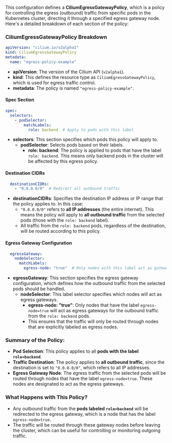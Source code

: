 This configuration defines a **CiliumEgressGatewayPolicy**, which is a policy for controlling the egress (outbound) traffic from specific pods in the Kubernetes cluster, directing it through a specified egress gateway node. Here's a detailed breakdown of each section of the policy:

### **CiliumEgressGatewayPolicy Breakdown**

```yaml
apiVersion: "cilium.io/v2alpha1"
kind: CiliumEgressGatewayPolicy
metadata:
  name: "egress-policy-example"
```
- **apiVersion**: The version of the Cilium API (`v2alpha1`).
- **kind**: This defines the resource type as `CiliumEgressGatewayPolicy`, which is used for egress traffic control.
- **metadata**: The policy is named `"egress-policy-example"`.

#### **Spec Section**
```yaml
spec:
  selectors:
    - podSelector:
        matchLabels:
          role: backend  # Apply to pods with this label
```
- **selectors**: This section specifies which pods this policy will apply to.
  - **podSelector**: Selects pods based on their labels.
    - **role: backend**: The policy is applied to pods that have the label `role: backend`. This means only backend pods in the cluster will be affected by this egress policy.

#### **Destination CIDRs**
```yaml
  destinationCIDRs:
    - "0.0.0.0/0"  # Redirect all outbound traffic
```
- **destinationCIDRs**: Specifies the destination IP address or IP range that the policy applies to. In this case:
  - `"0.0.0.0/0"` refers to **all IP addresses** (the entire internet). This means the policy will apply to **all outbound traffic** from the selected pods (those with the `role: backend` label).
  - All traffic from the `role: backend` pods, regardless of the destination, will be routed according to this policy.

#### **Egress Gateway Configuration**
```yaml
  egressGateway:
    nodeSelector:
      matchLabels:
        egress-node: "true"  # Only nodes with this label act as gateways
```
- **egressGateway**: This section specifies the egress gateway configuration, which defines how the outbound traffic from the selected pods should be handled.
  - **nodeSelector**: This label selector specifies which nodes will act as egress gateways.
    - **egress-node: "true"**: Only nodes that have the label `egress-node=true` will act as egress gateways for the outbound traffic from the `role: backend` pods.
    - This ensures that the traffic will only be routed through nodes that are explicitly labeled as egress nodes.

### **Summary of the Policy**:
- **Pod Selection**: This policy applies to all **pods with the label `role=backend`**.
- **Traffic Destination**: The policy applies to **all outbound traffic**, since the destination is set to `"0.0.0.0/0"`, which refers to all IP addresses.
- **Egress Gateway Node**: The egress traffic from the selected pods will be routed through nodes that have the label `egress-node=true`. These nodes are designated to act as the egress gateways.
  
### **What Happens with This Policy?**
- Any outbound traffic from the **pods labeled `role=backend`** will be redirected to the egress gateway, which is a node that has the label `egress-node=true`.
- The traffic will be routed through these gateway nodes before leaving the cluster, which can be useful for controlling or monitoring outgoing traffic.
